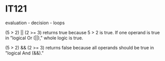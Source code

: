 # IT121
evaluation - decision - loops

(5 > 2) || (2 >= 3) returns true because 5 > 2 is true. If one operand is true in "logical Or (||)," whole logic is true.

(5 > 2) && (2 >= 3) returns false because all operands should be true in "logical And (&&)."

